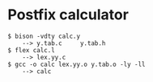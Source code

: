 # Postfix calculator

    $ bison -vdty calc.y  
        --> y.tab.c     y.tab.h
    $ flex calc.l
        --> lex.yy.c
    $ gcc -o calc lex.yy.o y.tab.o -ly -ll
        --> calc
